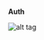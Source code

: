 **Auth**

![alt tag](https://raw.github.com/Minecraft/app/src/main/res/drawable/auth.jpg)
<br/><br/>
